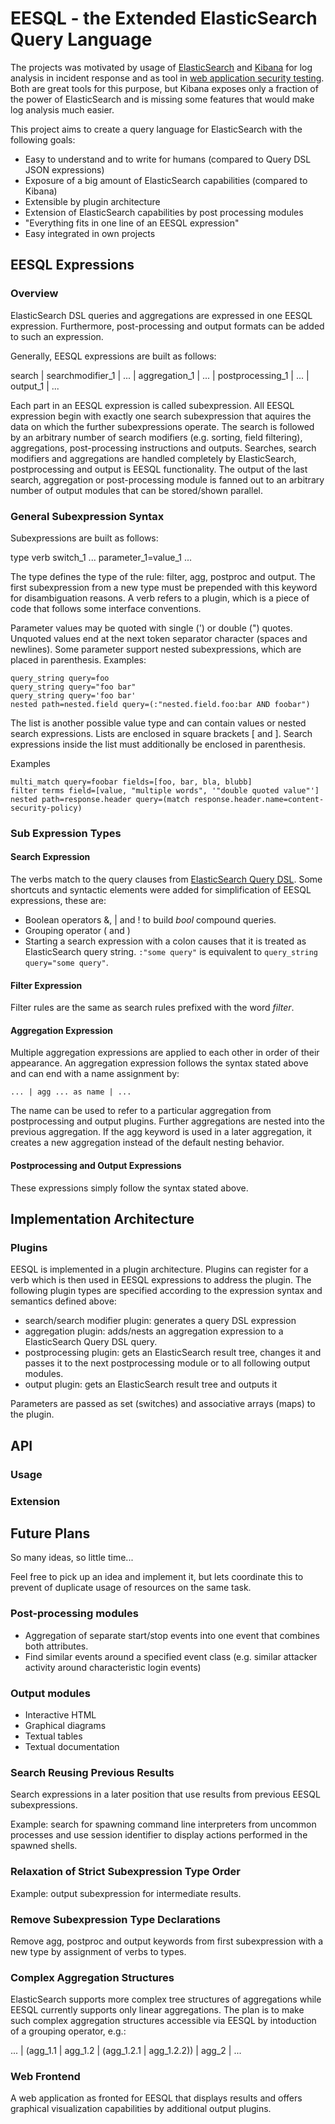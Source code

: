 # EESQL - the Extended ElasticSearch Query Language

The projects was motivated by usage of [ElasticSearch](https://www.elastic.co/products/elasticsearch) and
[Kibana](https://www.elastic.co/products/kibana) for log analysis in incident response and as tool in [web application
security testing](https://github.com/thomaspatzke/WASE). Both are great tools for this purpose, but Kibana exposes
only a fraction of the power of ElasticSearch and is missing some features that would make log analysis much easier.

This project aims to create a query language for ElasticSearch with the following goals:

* Easy to understand and to write for humans (compared to Query DSL JSON expressions)
* Exposure of a big amount of ElasticSearch capabilities (compared to Kibana)
* Extensible by plugin architecture
* Extension of ElasticSearch capabilities by post processing modules
* "Everything fits in one line of an EESQL expression"
* Easy integrated in own projects

## EESQL Expressions

### Overview

ElasticSearch DSL queries and aggregations are expressed in one EESQL expression. Furthermore, post-processing and
output formats can be added to such an expression.

Generally, EESQL expressions are built as follows:

search | searchmodifier\_1 |  ... | aggregation\_1 | ... | postprocessing\_1 | ... | output\_1 | ...

Each part in an EESQL expression is called subexpression. All EESQL expression begin with exactly one search
subexpression that aquires the data on which the further subexpressions operate. The search is followed by an arbitrary
number of search modifiers (e.g. sorting, field filtering), aggregations, post-processing instructions and outputs.
Searches, search modifiers and aggregations are handled completely by ElasticSearch, postprocessing and output is EESQL
functionality. The output of the last search, aggregation or post-processing module is fanned out to an arbitrary number
of output modules that can be stored/shown parallel.

### General Subexpression Syntax

Subexpressions are built as follows:

type verb switch\_1 ... parameter\_1=value\_1 ...

The type defines the type of the rule: filter, agg, postproc and output. The first subexpression from a new type must be
prepended with this keyword for disambiguation reasons. A verb refers to a plugin, which is a piece of code that follows
some interface conventions. 

Parameter values may be quoted with single (') or double (") quotes. Unquoted values end at the next token separator
character (spaces and newlines). Some parameter support nested subexpressions, which are placed in parenthesis.
Examples:

```
query_string query=foo
query_string query="foo bar"
query_string query='foo bar'
nested path=nested.field query=(:"nested.field.foo:bar AND foobar")
```

The list is another possible value type and can contain values or nested search expressions. Lists are enclosed in
square brackets \[ and \]. Search expressions inside the list must additionally be enclosed in parenthesis.

Examples

```
multi_match query=foobar fields=[foo, bar, bla, blubb]
filter terms field=[value, "multiple words", '"double quoted value"']
nested path=response.header query=(match response.header.name=content-security-policy)
```

### Sub Expression Types

#### Search Expression

The verbs match to the query clauses from [ElasticSearch Query
DSL](https://www.elastic.co/guide/en/elasticsearch/reference/current/query-dsl.html). Some shortcuts and syntactic
elements were added for simplification of EESQL expressions, these are:

* Boolean operators &, | and ! to build *bool* compound queries.
* Grouping operator ( and )
* Starting a search expression with a colon causes that it is treated as ElasticSearch query string. `:"some query"` is
  equivalent to `query_string query="some query"`.

#### Filter Expression

Filter rules are the same as search rules prefixed with the word *filter*.

#### Aggregation Expression

Multiple aggregation expressions are applied to each other in order of their appearance. An aggregation expression
follows the syntax stated above and can end with a name assignment by:

```
... | agg ... as name | ...
```

The name can be used to refer to a particular aggregation from postprocessing and output plugins. Further aggregations
are nested into the previous aggregation. If the agg keyword is used in a later aggregation, it creates a new
aggregation instead of the default nesting behavior.

#### Postprocessing and Output Expressions

These expressions simply follow the syntax stated above.

## Implementation Architecture

### Plugins

EESQL is implemented in a plugin architecture. Plugins can register for a verb which is then used in EESQL expressions
to address the plugin. The following plugin types are specified according to the expression syntax and semantics defined
above:

* search/search modifier plugin: generates a query DSL expression
* aggregation plugin: adds/nests an aggregation expression to a ElasticSearch Query DSL query.
* postprocessing plugin: gets an ElasticSearch result tree, changes it and passes it to the next postprocessing module or to
  all following output modules.
* output plugin: gets an ElasticSearch result tree and outputs it

Parameters are passed as set (switches) and associative arrays (maps) to the plugin.

## API

### Usage

### Extension

## Future Plans

So many ideas, so little time...

Feel free to pick up an idea and implement it, but lets coordinate this to prevent of duplicate usage of resources on
the same task.

### Post-processing modules

* Aggregation of separate start/stop events into one event that combines both attributes.
* Find similar events around a specified event class (e.g. similar attacker activity around characteristic login events)

### Output modules

* Interactive HTML
* Graphical diagrams
* Textual tables
* Textual documentation

### Search Reusing Previous Results

Search expressions in a later position that use results from previous EESQL subexpressions.

Example: search for spawning command line interpreters from uncommon processes and use session identifier to display
actions performed in the spawned shells.

### Relaxation of Strict Subexpression Type Order

Example: output subexpression for intermediate results.

### Remove Subexpression Type Declarations

Remove agg, postproc and output keywords from first subexpression with a new type by assignment of verbs to types.

### Complex Aggregation Structures

ElasticSearch supports more complex tree structures of aggregations while EESQL currently supports only linear
aggregations. The plan is to make such complex aggregation structures accessible via EESQL by intoduction of a grouping
operator, e.g.:

... | (agg_1.1 | agg_1.2 | (agg_1.2.1 | agg_1.2.2)) | agg_2 | ...

### Web Frontend

A web application as fronted for EESQL that displays results and offers graphical visualization capabilities by
additional output plugins.
